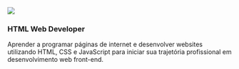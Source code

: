 ![](https://www.w3.org/html/logo/img/mark-word-icon.png)
### HTML Web Developer

Aprender a programar páginas de internet e desenvolver websites utilizando HTML, CSS e JavaScript para iniciar sua trajetória profissional em desenvolvimento web front-end.
